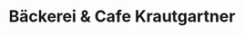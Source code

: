 ---
title: "Bäckerei & Cafe Krautgartner"
url: /lohnsburg-am-kobernausserwald/baeckerei-und-cafe-krautgartner/
shop: Bäckerei
---
